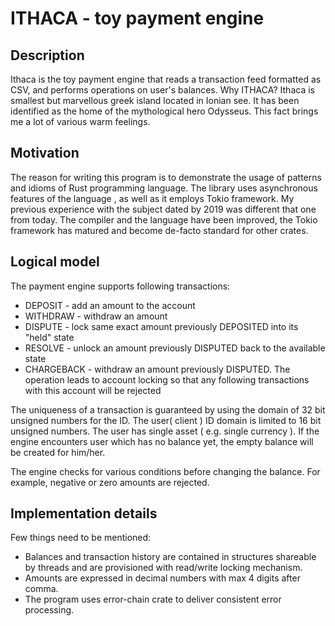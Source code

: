 # ITHACA - toy payment engine

## Description

Ithaca is the toy payment engine that reads a transaction feed formatted as CSV, and performs operations on user's balances.
Why ITHACA? Ithaca is smallest but marvellous greek island located in Ionian see. It has been identified as the home of the mythological hero Odysseus.
This fact brings me a lot of various warm feelings.

## Motivation

The reason for writing this program is to demonstrate the usage of patterns and idioms of Rust programming language. The library uses asynchronous features of the language , as well as it employs  Tokio framework.
My previous experience with the subject dated by 2019 was different that one from today. The compiler and the language have been improved, the Tokio framework has matured and become de-facto standard for other crates.

## Logical model

The payment engine supports following transactions:

* DEPOSIT  - add an amount to the account
* WITHDRAW  - withdraw an amount 
* DISPUTE  - lock same exact amount previously DEPOSITED into its "held" state
* RESOLVE - unlock an amount previously DISPUTED back to the available state
* CHARGEBACK - withdraw an amount previously DISPUTED. The operation leads to account locking so that any following transactions with this account will be rejected 

The uniqueness of a transaction is guaranteed by using the domain of 32 bit unsigned numbers for the ID. 
The user( client ) ID domain is limited to 16 bit unsigned numbers. The user has single asset ( e.g. single currency ). If the engine encounters user which has no balance yet, the empty balance will be created for him/her.

The engine checks for various conditions before changing the balance. For example, negative or zero amounts are rejected. 

## Implementation details

Few things need to be mentioned:
* Balances and transaction history are contained in structures shareable by threads and are provisioned with read/write locking mechanism.
* Amounts are expressed in decimal numbers with max 4 digits after comma.
* The program uses error-chain crate to deliver consistent error processing.



